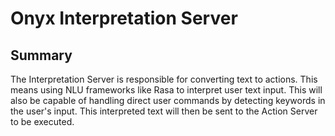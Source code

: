 # Onyx Interpretation Server

## Summary

The Interpretation Server is responsible for converting text to actions. This means using NLU frameworks like Rasa to interpret user text input. This will also be capable of handling direct user commands by detecting keywords in the user's input. This interpreted text will then be sent to the Action Server to be executed.
